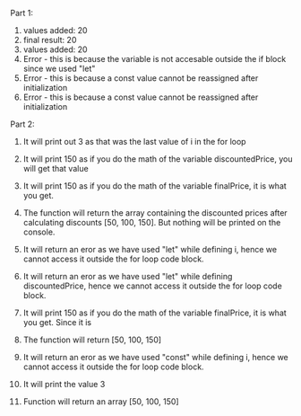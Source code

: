 Part 1:

1. values added: 20
2. final result: 20
3. values added: 20
4. Error - this is because the variable is not accesable outside the if block since we used "let"
5. Error - this is because a const value cannot be reassigned after initialization
6. Error - this is because a const value cannot be reassigned after initialization


Part 2:

1. It will print out 3 as that was the last value of i in the for loop
2. It will print 150 as if you do the math of the variable discountedPrice, you will get that value
   
3. It will print 150 as if you do the math of the variable finalPrice, it is what you get.


4. The function will return the array containing the discounted prices after calculating discounts [50, 100, 150]. But nothing will be printed on the console.

5. It will return an eror as we have used "let" while defining i, hence we cannot access it outside the for loop code block.
6. It will return an eror as we have used "let" while defining discountedPrice, hence we cannot access it outside the for loop code block.
7. It will print 150 as if you do the math of the variable finalPrice, it is what you get. Since it is

8. The function will return [50, 100, 150]
9.  It will return an eror as we have used "const" while defining i, hence we cannot access it outside the for loop code block.
10. It will print the value 3

11. Function will return an array [50, 100, 150]



